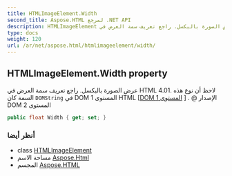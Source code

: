 ```yaml
---
title: HTMLImageElement.Width
second_title: Aspose.HTML لمرجع .NET API
description: HTMLImageElement ملكية. عرض الصورة بالبكسل. راجع تعريف سمة العرض في HTML 4.01. لاحظ أن نوع هذه السمة كان DOMString في DOM المستوى 1 HTML DOM المستوى 1  .  الإصدار DOM المستوى 2
type: docs
weight: 120
url: /ar/net/aspose.html/htmlimageelement/width/
---
```

## HTMLImageElement.Width property

عرض الصورة بالبكسل. راجع تعريف سمة العرض في HTML 4.01. لاحظ أن نوع هذه السمة كان `DOMString` في DOM المستوى 1 HTML [[DOM المستوى 1](http://www.w3.org/TR/1998/REC-DOM-Level-1-19981001) ] . @ الإصدار DOM المستوى 2

```csharp
public float Width { get; set; }
```

### أنظر أيضا

* class [HTMLImageElement](../)
* مساحة الاسم [Aspose.Html](../../htmlimageelement/)
* المجسم [Aspose.HTML](../../../)


